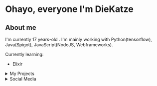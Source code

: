 # Ohayo, everyone I'm DieKatze

## About me
I'm currently 17 years-old . I'm mainly working with Python(tensorflow), Java(Spigot), JavaScript(NodeJS, Webframeworks).

Currently learning:
- Elixir

<details>
  <summary>My Projects</summary>
  My Projects:

</details>

<details>
  <summary>Social Media</summary>
  Twitter: https://twitter.com/DieKatzeeee

  Discord:https://discord.com/users/292588280304893952
</details>

